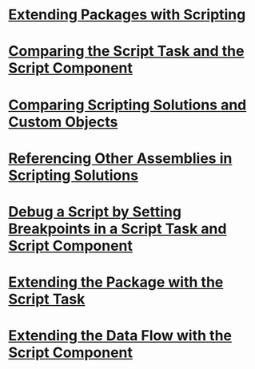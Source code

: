 # [Extending Packages with Scripting](extending-packages-with-scripting.md)
# [Comparing the Script Task and the Script Component](comparing-the-script-task-and-the-script-component.md)
# [Comparing Scripting Solutions and Custom Objects](comparing-scripting-solutions-and-custom-objects.md)
# [Referencing Other Assemblies in Scripting Solutions](referencing-other-assemblies-in-scripting-solutions.md)
# [Debug a Script by Setting Breakpoints in a Script Task and Script Component](debug-a-script-by-setting-breakpoints-in-a-script-task-and-script-component.md)
# [Extending the Package with the Script Task](task\extending-the-package-with-the-script-task.md)
# [Extending the Data Flow with the Script Component](data-flow-script-component\extending-the-data-flow-with-the-script-component.md)
